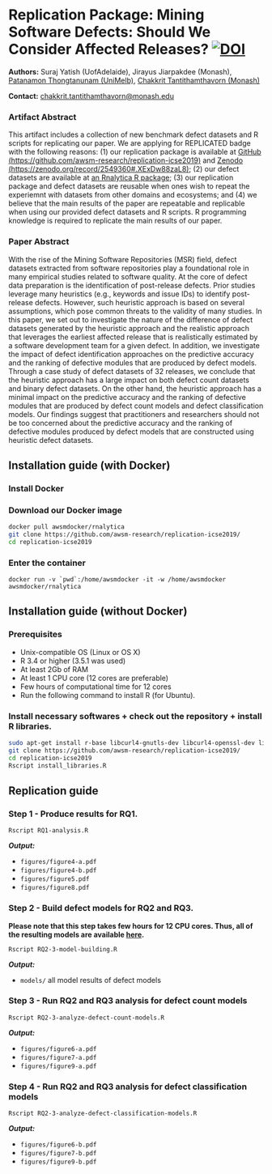 # Replication Package: Mining Software Defects: Should We Consider Affected Releases? [![DOI](https://zenodo.org/badge/163044534.svg)](https://zenodo.org/badge/latestdoi/163044534)

**Authors:** Suraj Yatish (UofAdelaide), Jirayus Jiarpakdee (Monash), [Patanamon Thongtanunam (UniMelb)](http://patanamon.com), [Chakkrit Tantithamthavorn (Monash)](http://www.chakkrit.com)

**Contact:** chakkrit.tantithamthavorn@monash.edu

### Artifact Abstract

This artifact includes a collection of new benchmark defect datasets and R scripts for replicating our paper.
We are applying for REPLICATED badge with the following reasons: (1) our replication package is available at [GitHub (https://github.com/awsm-research/replication-icse2019)](https://github.com/awsm-research/replication-icse2019) and [Zenodo (https://zenodo.org/record/2549360#.XExDw88zaL8)](https://zenodo.org/badge/latestdoi/163044534); (2) our defect datasets are available at [an Rnalytica R package](https://github.com/awsm-research/Rnalytica); (3) our replication package and defect datasets are reusable when ones wish to repeat the experiemnt with datasets from other domains and ecosystems; and (4) we believe that the main results of the paper are repeatable and replicable when using our provided defect datasets and R scripts. 
R programming knowledge is required to replicate the main results of our paper.


### Paper Abstract

With the rise of the Mining Software Repositories (MSR) field, defect datasets extracted from software repositories play a foundational role in many empirical studies related to software quality. At the core of defect data preparation is the identification of post-release defects. Prior studies leverage many heuristics (e.g., keywords and issue IDs) to identify post-release defects. However, such heuristic approach is based on several assumptions, which pose common threats to the validity of many studies. In this paper, we set out to investigate the nature of the difference of defect datasets generated by the heuristic approach and the realistic approach that leverages the earliest affected release that is realistically estimated by a software development team for a given defect. In addition, we investigate the impact of defect identification approaches on the predictive accuracy and the ranking of defective modules that are produced by defect models. Through a case study of defect datasets of 32 releases, we conclude that the heuristic approach has a large impact on both defect count datasets and binary defect datasets. On the other hand, the heuristic approach has a minimal impact on the predictive accuracy and the ranking of defective modules that are produced by defect count models and defect classification models. Our findings suggest that practitioners and researchers should not be too concerned about the predictive accuracy and the ranking of defective modules produced by defect models that are constructed using heuristic defect datasets.

## Installation guide (with Docker)

### Install Docker

### Download our Docker image

```bash
docker pull awsmdocker/rnalytica
git clone https://github.com/awsm-research/replication-icse2019/
cd replication-icse2019
```

### Enter the container
```
docker run -v `pwd`:/home/awsmdocker -it -w /home/awsmdocker awsmdocker/rnalytica
```

## Installation guide (without Docker)

### Prerequisites

- Unix-compatible OS (Linux or OS X)
- R 3.4 or higher (3.5.1 was used)
- At least 2Gb of RAM
- At least 1 CPU core (12 cores are preferable)
- Few hours of computational time for 12 cores
- Run the following command to install R (for Ubuntu).

### Install necessary softwares + check out the repository + install R libraries.

```bash
sudo apt-get install r-base libcurl4-gnutls-dev libcurl4-openssl-dev libssl-dev
git clone https://github.com/awsm-research/replication-icse2019/
cd replication-icse2019
Rscript install_libraries.R
```

## Replication guide 

### Step 1 - Produce results for RQ1.

```
Rscript RQ1-analysis.R
```

***Output:***

- `figures/figure4-a.pdf`
- `figures/figure4-b.pdf`
- `figures/figure5.pdf`
- `figures/figure8.pdf`


### Step 2 - Build defect models for RQ2 and RQ3. 

**Please note that this step takes few hours for 12 CPU cores. Thus, all of the resulting models are available [here](https://github.com/awsm-research/replication-icse2019/tree/master/models).**

```
Rscript RQ2-3-model-building.R
```

***Output:***

- `models/` all model results of defect models

### Step 3 - Run RQ2 and RQ3 analysis for defect count models

```
Rscript RQ2-3-analyze-defect-count-models.R
```

***Output:***

- `figures/figure6-a.pdf`
- `figures/figure7-a.pdf`
- `figures/figure9-a.pdf`

### Step 4 - Run RQ2 and RQ3 analysis for defect classification models

```
Rscript RQ2-3-analyze-defect-classification-models.R
```

***Output:***

- `figures/figure6-b.pdf`
- `figures/figure7-b.pdf`
- `figures/figure9-b.pdf`
